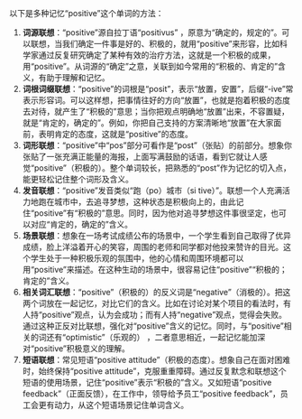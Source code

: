 以下是多种记忆“positive”这个单词的方法：
1. **词源联想**：“positive”源自拉丁语“positivus” ，原意为“确定的，规定的”。可以联想，当我们确定一件事是好的、积极的，就用“positive”来形容，比如科学家通过反复研究确定了某种有效的治疗方法，这就是一个积极的成果，用“positive”。从词源的“确定”之意，关联到如今常用的“积极的、肯定的”含义，有助于理解和记忆。
2. **词根词缀联想**：“positive”的词根是“posit”，表示“放置，安置”，后缀“-ive”常表示形容词。可以这样想，把事情往好的方向“放置”，也就是抱着积极的态度去对待，就产生了“积极的”意思；当你把观点明确地“放置”出来，不容置疑，就是“肯定的，确定的”。例如，你把自己支持的方案清晰地“放置”在大家面前，表明肯定的态度，这就是“positive”的态度。
3. **词形联想**：“positive”中“pos”部分可看作是“post”（张贴）的前部分。想象你张贴了一张充满正能量的海报，上面写满鼓励的话语，看到它就让人感觉“positive”（积极的）。整个单词较长，把熟悉的“post”作为记忆的切入点，能更轻松记住整个词形及含义。
4. **发音联想**：“positive”发音类似“跑（po）城市（si tive）”。联想一个人充满活力地跑在城市中，去追寻梦想，这种状态是积极向上的，由此记住“positive”有“积极的”意思。同时，因为他对追寻梦想这件事很坚定，也可以对应“肯定的，确定的”含义。
5. **场景联想**：想象在一场考试成绩公布的场景中，一个学生看到自己取得了优异成绩，脸上洋溢着开心的笑容，周围的老师和同学都对他投来赞许的目光。这个学生处于一种积极乐观的氛围中，他的心情和周围环境都可以用“positive”来描述。在这种生动的场景中，很容易记住“positive”“积极的；肯定的”含义。
6. **相关词汇联想**：“positive”（积极的）的反义词是“negative”（消极的）。把这两个词放在一起记忆，对比它们的含义。比如在讨论对某个项目的看法时，有人持“positive”观点，认为会成功；而有人持“negative”观点，觉得会失败。通过这种正反对比联想，强化对“positive”含义的记忆。同时，与“positive”相关的词还有“optimistic”（乐观的） ，二者意思相近，一起记忆能加深对“positive”积极意义的理解。
7. **短语联想**：常见短语“positive attitude”（积极的态度）。想象自己在面对困难时，始终保持“positive attitude”，克服重重障碍。通过反复默念和联想这个短语的使用场景，记住“positive”表示“积极的”含义。又如短语“positive feedback”（正面反馈），在工作中，领导给予员工“positive feedback”，员工会更有动力，从这个短语场景记住单词含义。 
